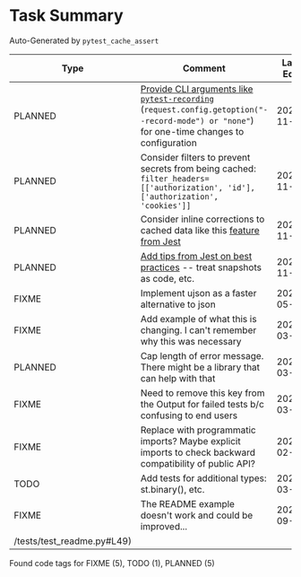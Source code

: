 # Task Summary

Auto-Generated by `pytest_cache_assert`

| Type    | Comment                                                                                                                                                                                                                                                                         | Last Edit   | Source File                                                                                                                                                                                                    |
|---------|---------------------------------------------------------------------------------------------------------------------------------------------------------------------------------------------------------------------------------------------------------------------------------|-------------|----------------------------------------------------------------------------------------------------------------------------------------------------------------------------------------------------------------|
| PLANNED | [Provide CLI arguments like `pytest-recording`](https://github.com/kiwicom/pytest-recording/blob/484bb887dd43fcaf44149160d57b58a7215e2c8a/src/pytest_recording/plugin.py#L37-L70) (`request.config.getoption("--record-mode") or "none"`) for one-time changes to configuration | 2021-11-02  | [docs/README.md:203](https://github.com/KyleKing/pytest_cache_assert/blame/59b53b867385ee55fb5d6c280931e1200f242f8c/docs/README.md#L191)                                                                       |
| PLANNED | Consider filters to prevent secrets from being cached: `filter_headers=[['authorization', 'id'], ['authorization', 'cookies']]`                                                                                                                                                 | 2021-11-02  | [docs/README.md:204](https://github.com/KyleKing/pytest_cache_assert/blame/59b53b867385ee55fb5d6c280931e1200f242f8c/docs/README.md#L192)                                                                       |
| PLANNED | Consider inline corrections to cached data like this [feature from Jest](https://jestjs.io/docs/snapshot-testing#inline-snapshots)                                                                                                                                              | 2021-11-03  | [docs/README.md:208](https://github.com/KyleKing/pytest_cache_assert/blame/0b3976e638b5f059cb1d4a8aecd008cee14ae70f/docs/README.md#L228)                                                                       |
| PLANNED | [Add tips from Jest on best practices](https://jestjs.io/docs/snapshot-testing#best-practices) -- treat snapshots as code, etc.                                                                                                                                                 | 2021-11-03  | [docs/README.md:211](https://github.com/KyleKing/pytest_cache_assert/blame/0b3976e638b5f059cb1d4a8aecd008cee14ae70f/docs/README.md#L231)                                                                       |
| FIXME   | Implement ujson as a faster alternative to json                                                                                                                                                                                                                                 | 2022-05-02  | [pyproject.toml:69](https://github.com/KyleKing/pytest_cache_assert/blame/19566b808c53ece745ba4280c3e671892e231510/pyproject.toml#L67)                                                                         |
| FIXME   | Add example of what this is changing. I can't remember why this was necessary                                                                                                                                                                                                   | 2022-03-06  | [pytest_cache_assert/_check_assert/differ.py:94](https://github.com/KyleKing/pytest_cache_assert/blame/6899acbe3ca1d34e34096f7c29e9f55190188ae8/pytest_cache_assert/_check_assert/differ.py#L97)               |
| PLANNED | Cap length of error message. There might be a library that can help with that                                                                                                                                                                                                   | 2022-03-07  | [pytest_cache_assert/_check_assert/error_message.py:41](https://github.com/KyleKing/pytest_cache_assert/blame/b197c0df3bed15af02a6861ea5033ed1028085ec/pytest_cache_assert/_check_assert/error_message.py#L36) |
| FIXME   | Need to remove this key from the Output for failed tests b/c confusing to end users                                                                                                                                                                                             | 2022-03-07  | [pytest_cache_assert/_check_assert/validator.py:18](https://github.com/KyleKing/pytest_cache_assert/blame/b197c0df3bed15af02a6861ea5033ed1028085ec/pytest_cache_assert/_check_assert/validator.py#L19)         |
| FIXME   | Replace with programmatic imports? Maybe explicit imports to check backward compatibility of public API?                                                                                                                                                                        | 2022-02-18  | [scripts/check_imports.py:7](https://github.com/KyleKing/pytest_cache_assert/blame/de5c14ec02a9b3db952957a391ad4fbf317567ae/scripts/check_imports.py#L7)                                                       |
| TODO    | Add tests for additional types: st.binary(), etc.                                                                                                                                                                                                                               | 2022-03-07  | [tests/test_main.py:143](https://github.com/KyleKing/pytest_cache_assert/blame/f997474b9c84f354dd74de1da7f78e3f61af8c51/tests/test_main.py#L143)                                                               |
| FIXME   | The README example doesn't work and could be improved...                                                                                                                                                                                                                        | 2022-09-16  | [tests/test_readme.py:49](https://github.com/KyleKing/pytest_cache_assert/blame/main
/tests/test_readme.py#L49)                                                                                                                                                                                                                |

Found code tags for FIXME (5), TODO (1), PLANNED (5)

<!-- calcipy:skip_tags -->
